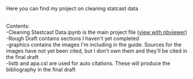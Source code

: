 Here you can find my project on cleaning statcast data
<br/>
<br/>

Contents:<br />
  -Cleaning Stastcast Data.ipynb is the main project file ([view with nbviewer](https://nbviewer.jupyter.org/github/chrisman1015/Cleaning-Statcast-Data/blob/master/Cleaning%20Statcast%20Data/Cleaning%20Statcast%20Data.ipynb?flush_cache=true?flush_cache=true)) <br />
  -Rough Draft contains sections I haven't yet completed<br />
  -graphics contains the images I'm including in the guide. Sources for the images have not yet been cited, but I don't own them and they'll be cited in the final draft<br />
  -listb and apa.csl are used for auto citations. These will produce the bibliography in the final draft
